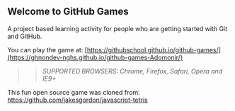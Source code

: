 ## Welcome to GitHub Games

A project based learning activity for people who are getting started with Git and GitHub.

You can play the game at: [https://githubschool.github.io/github-games/](https://ghnondev-nghs.github.io/github-games-Adomonir/)

>> _*SUPPORTED BROWSERS*: Chrome, Firefox, Safari, Opera and IE9+_

This fun open source game was cloned from: https://github.com/jakesgordon/javascript-tetris
